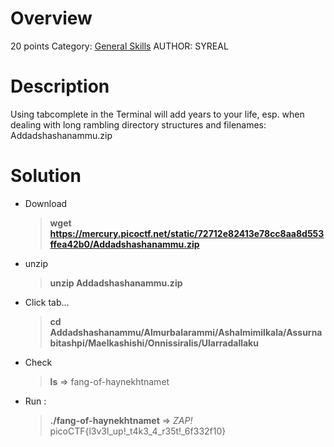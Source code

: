 # Overview 
20 points
Category: [General Skills]()
AUTHOR: SYREAL

# Description
Using tabcomplete in the Terminal will add years to your life, esp. when dealing with long rambling directory structures and filenames: Addadshashanammu.zip

# Solution
- Download
  > **wget https://mercury.picoctf.net/static/72712e82413e78cc8aa8d553ffea42b0/Addadshashanammu.zip**
- unzip 
  >**unzip Addadshashanammu.zip**
- Click tab...
  > **cd Addadshashanammu/Almurbalarammi/Ashalmimilkala/Assurnabitashpi/Maelkashishi/Onnissiralis/Ularradallaku**
- Check 
  > **ls** 
    => fang-of-haynekhtnamet
- Run :
  > **./fang-of-haynekhtnamet** 
  => *ZAP!* picoCTF{l3v3l_up!_t4k3_4_r35t!_6f332f10}
